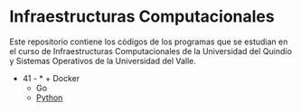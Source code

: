 # Infraestructuras Computacionales

Este repositorio contiene los códigos de los programas que se estudian en el curso de  Infraestructuras Computacionales de la Universidad del Quindío y Sistemas Operativos de la Universidad del Valle.


* 41 - * + Docker
  * Go
  * [Python](41/python)
